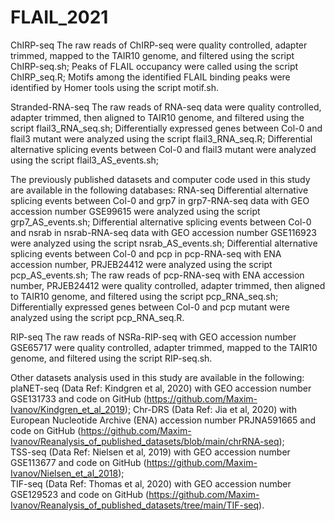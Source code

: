 # FLAIL_2021
ChIRP-seq
The raw reads of ChIRP-seq were quality controlled, adapter trimmed, mapped to the TAIR10 genome, and filtered using the script ChIRP-seq.sh; 
Peaks of FLAIL occupancy were called using the script ChIRP_seq.R;
Motifs among the identified FLAIL binding peaks were identified by Homer tools using the script motif.sh.

Stranded-RNA-seq
The raw reads of RNA-seq data were quality controlled, adapter trimmed, then aligned to TAIR10 genome, and filtered using the script flail3_RNA_seq.sh;
Differentially expressed genes between Col-0 and flail3 mutant were analyzed using the script flail3_RNA_seq.R;
Differential alternative splicing events between Col-0 and flail3 mutant were analyzed using the script flail3_AS_events.sh;


The previously published datasets and computer code used in this study are available in the following databases: 
RNA-seq
Differential alternative splicing events between Col-0 and grp7 in grp7-RNA-seq data with GEO accession number GSE99615 were analyzed using the script grp7_AS_events.sh; 
Differential alternative splicing events between Col-0 and nsrab in nsrab-RNA-seq data with GEO accession number GSE116923 were analyzed using the script nsrab_AS_events.sh; 
Differential alternative splicing events between Col-0 and pcp in pcp-RNA-seq with ENA accession number, PRJEB24412 were analyzed using the script pcp_AS_events.sh; 
The raw reads of pcp-RNA-seq with ENA accession number, PRJEB24412 were quality controlled, adapter trimmed, then aligned to TAIR10 genome, and filtered using the script pcp_RNA_seq.sh;
Differentially expressed genes between Col-0 and pcp mutant were analyzed using the script pcp_RNA_seq.R.

RIP-seq
The raw reads of NSRa-RIP-seq with GEO accession number GSE65717 were quality controlled, adapter trimmed, mapped to the TAIR10 genome, and filtered using the script RIP-seq.sh.

Other datasets analysis used in this study are available in the following:
plaNET-seq (Data Ref: Kindgren et al, 2020) with GEO accession number GSE131733 and code on GitHub (https://github.com/Maxim-Ivanov/Kindgren_et_al_2019); 
Chr-DRS (Data Ref: Jia et al, 2020) with European Nucleotide Archive (ENA) accession number PRJNA591665 and code on GitHub (https://github.com/Maxim-Ivanov/Reanalysis_of_published_datasets/blob/main/chrRNA-seq);  
TSS-seq (Data Ref: Nielsen et al, 2019) with GEO accession number GSE113677 and code on GitHub (https://github.com/Maxim-Ivanov/Nielsen_et_al_2018);  
TIF-seq (Data Ref: Thomas et al, 2020) with GEO accession number GSE129523 and code on GitHub (https://github.com/Maxim-Ivanov/Reanalysis_of_published_datasets/tree/main/TIF-seq). 
